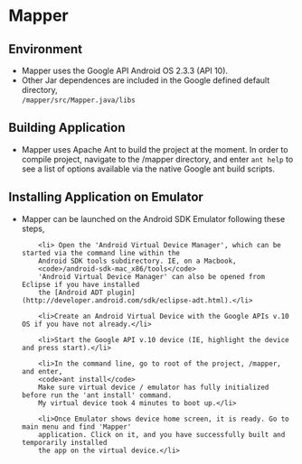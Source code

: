 Mapper
======


Environment
-----------
* Mapper uses the Google API Android OS 2.3.3 (API 10).  
* Other Jar dependences are included in the Google defined default directory,  
<code>/mapper/src/Mapper.java/libs</code>  
  
  
Building Application
--------------------  
* Mapper uses Apache Ant to build the project at the moment. In order to compile project,
navigate to the /mapper directory, and enter <code>ant help</code> to see a list of options
available via the native Google ant build scripts.  
  
  
Installing Application on Emulator
----------------------------------
  
* Mapper can be launched on the Android SDK Emulator following these steps,

<ol>
	
		<li> Open the 'Android Virtual Device Manager', which can be started via the command line within the
		Android SDK tools subdirectory. IE, on a Macbook,
		<code>/android-sdk-mac_x86/tools</code>
		'Android Virtual Device Manager' can also be opened from Eclipse if you have installed
		the [Android ADT plugin](http://developer.android.com/sdk/eclipse-adt.html).</li>  
   
		<li>Create an Android Virtual Device with the Google APIs v.10 OS if you have not already.</li>  
  
		<li>Start the Google API v.10 device (IE, highlight the device and press start).</li>  
  
		<li>In the command line, go to root of the project, /mapper, and enter,  
		<code>ant install</code>  
		Make sure virtual device / emulator has fully initialized before run the 'ant install' command.
		My virtual device took 4 minutes to boot up.</li>  
  
		<li>Once Emulator shows device home screen, it is ready. Go to main menu and find 'Mapper'
		application. Click on it, and you have successfully built and temporarily installed
		the app on the virtual device.</li>  
	
</ol>